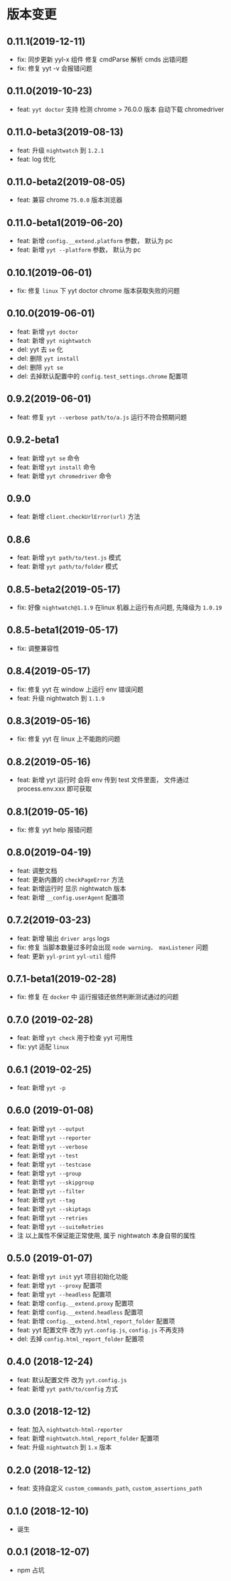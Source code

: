 # 版本变更
## 0.11.1(2019-12-11)
* fix: 同步更新 yyl-x 组件 修复 cmdParse 解析 cmds 出错问题
* fix: 修复 yyt -v 会报错问题

## 0.11.0(2019-10-23)
* feat: `yyt doctor` 支持 检测 chrome > 76.0.0 版本 自动下载 chromedriver

## 0.11.0-beta3(2019-08-13)
* feat: 升级 `nightwatch` 到 `1.2.1`
* feat: log 优化

## 0.11.0-beta2(2019-08-05)
* feat: 兼容 chrome `75.0.0` 版本浏览器

## 0.11.0-beta1(2019-06-20)
* feat: 新增 `config.__extend.platform` 参数， 默认为 pc
* feat: 新增 `yyt --platform` 参数， 默认为 pc

## 0.10.1(2019-06-01)
* fix: 修复 `linux` 下 yyt doctor chrome 版本获取失败的问题

## 0.10.0(2019-06-01)
* feat: 新增 `yyt doctor`
* feat: 新增 `yyt nightwatch`
* del: yyt 去 `se` 化
* del: 删除 `yyt install`
* del: 删除 `yyt se`
* del: 去掉默认配置中的 `config.test_settings.chrome` 配置项

## 0.9.2(2019-06-01)
* feat: 修复 `yyt --verbose path/to/a.js` 运行不符合预期问题

## 0.9.2-beta1
* feat: 新增 `yyt se` 命令
* feat: 新增 `yyt install` 命令
* feat: 新增 `yyt chromedriver` 命令

## 0.9.0
* feat: 新增 `client.checkUrlError(url)` 方法

## 0.8.6
* feat: 新增 `yyt path/to/test.js` 模式
* feat: 新增 `yyt path/to/folder` 模式

## 0.8.5-beta2(2019-05-17)
* fix: 好像 `nightwatch@1.1.9` 在linux 机器上运行有点问题, 先降级为 `1.0.19`

## 0.8.5-beta1(2019-05-17)
* fix: 调整兼容性

## 0.8.4(2019-05-17)
* fix: 修复 yyt 在 window 上运行 env 错误问题
* feat: 升级 nightwatch 到 `1.1.9`

## 0.8.3(2019-05-16)
* fix: 修复 yyt 在 linux 上不能跑的问题

## 0.8.2(2019-05-16)
* feat: 新增 yyt 运行时  会将 env 传到 test 文件里面， 文件通过 process.env.xxx 即可获取

## 0.8.1(2019-05-16)
* fix: 修复 yyt help 报错问题

## 0.8.0(2019-04-19)
* feat: 调整文档
* feat: 更新内置的 `checkPageError` 方法
* feat: 新增运行时 显示 nightwatch 版本
* feat: 新增 `__config.userAgent` 配置项

## 0.7.2(2019-03-23)
* feat: 新增 输出 `driver args` logs
* fix: 修复 当脚本数量过多时会出现 `node warning， maxListener` 问题
* feat: 更新 `yyl-print` `yyl-util` 组件

## 0.7.1-beta1(2019-02-28)
* fix: 修复 在 `docker` 中 运行报错还依然判断测试通过的问题

## 0.7.0 (2019-02-28)
* feat: 新增 `yyt check` 用于检查 yyt 可用性
* fix: yyt 适配 `linux`

## 0.6.1 (2019-02-25)
* feat: 新增 `yyt -p`

## 0.6.0 (2019-01-08)
* feat: 新增 `yyt --output`
* feat: 新增 `yyt --reporter`
* feat: 新增 `yyt --verbose`
* feat: 新增 `yyt --test`
* feat: 新增 `yyt --testcase`
* feat: 新增 `yyt --group`
* feat: 新增 `yyt --skipgroup`
* feat: 新增 `yyt --filter`
* feat: 新增 `yyt --tag`
* feat: 新增 `yyt --skiptags`
* feat: 新增 `yyt --retries`
* feat: 新增 `yyt --suiteRetries`
* 注 以上属性不保证能正常使用, 属于 nightwatch 本身自带的属性

## 0.5.0 (2019-01-07)
* feat: 新增 `yyt init` yyt 项目初始化功能
* feat: 新增 `yyt --proxy` 配置项
* feat: 新增 `yyt --headless` 配置项
* feat: 新增 `config.__extend.proxy` 配置项
* feat: 新增 `config.__extend.headless` 配置项
* feat: 新增 `config.__extend.html_report_folder` 配置项
* feat: yyt 配置文件 改为 `yyt.config.js`, `config.js` 不再支持
* del: 去掉 `config.html_report_folder` 配置项

## 0.4.0 (2018-12-24)
* feat: 默认配置文件 改为 `yyt.config.js`
* feat: 新增 `yyt path/to/config` 方式

## 0.3.0 (2018-12-12)
* feat: 加入 `nightwatch-html-reporter`
* feat: 新增 `nightwatch.html_report_folder` 配置项
* feat: 升级 `nightwatch` 到 `1.x` 版本

## 0.2.0 (2018-12-12)
* feat: 支持自定义 `custom_commands_path`, `custom_assertions_path`

## 0.1.0 (2018-12-10)
* 诞生

## 0.0.1 (2018-12-07)
* npm 占坑
